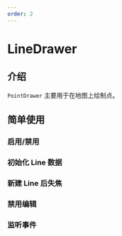 ```yaml
---
order: 2
---
```


# LineDrawer

## 介绍

`PointDrawer` 主要用于在地图上绘制点。

## 简单使用

### 启用/禁用

<code src="./drawer/line/start.tsx" compact="true"></code>

### 初始化 Line 数据

<code src="./drawer/line/initData.tsx" compact="true"></code>

### 新建 Line 后失焦

<code src="./drawer/line/autoFocus.tsx" compact="true"></code>

### 禁用编辑

<code src="./drawer/line/editable.tsx" compact="true"></code>

### 监听事件

<code src="./drawer/line/event.tsx" compact="true"></code>
